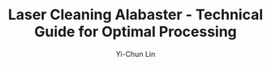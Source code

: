 ---
name: Alabaster
applications:
- industry: Heritage Conservation
  detail: Cleaning and restoration of historical alabaster sculptures and artifacts
- industry: Architectural Stone Maintenance
  detail: Laser cleaning of alabaster facades and decorative elements
technicalSpecifications:
  powerRange: 20-100W
  pulseDuration: 10-100ns
  wavelength: 1064nm (primary), 532nm (optional)
  spotSize: 0.1-2.0mm
  repetitionRate: 10-50kHz
  fluenceRange: 0.5–5 J/cm²
  safetyClass: Class 4 (requires full enclosure)
description: Technical overview of Alabaster, CaSO4·2H2O, for laser cleaning applications,
  including density, wavelength, and industrial applications.
author: Yi-Chun Lin
keywords: alabaster, alabaster stone, laser ablation, laser cleaning, non-contact
  cleaning, pulsed fiber laser, surface contamination removal, industrial laser parameters,
  thermal processing, surface restoration
category: stone
chemicalProperties:
  symbol: TBD
  formula: CaSO4·2H2O
  materialType: stone
properties:
  density: 2.32 g/cm³
  densityMin: 1.5 g/cm³
  densityMax: 3.2 g/cm³
  densityPercentile: 48.2
  meltingPoint: 1450°C
  meltingMin: 1200°C
  meltingMax: 1700°C
  meltingPercentile: 50.0
  thermalConductivity: 2.1 W/m·K
  thermalMin: 0.2 W/m·K
  thermalMax: 5.0 W/m·K
  thermalPercentile: 39.6
  tensileStrength: 15 MPa
  tensileMin: 2 MPa
  tensileMax: 300 MPa
  tensilePercentile: 4.4
  hardness: 2 Mohs
  hardnessMin: 100 HV
  hardnessMax: 800 HV
  hardnessPercentile: 0.0
  youngsModulus: 20 GPa
  modulusMin: 10 GPa
  modulusMax: 100 GPa
  modulusPercentile: 11.1
  laserType: Pulsed Fiber Laser
  wavelength: 1064nm
  fluenceRange: 0.5–5 J/cm²
  chemicalFormula: CaSO4·2H2O
  laserAbsorptionMin: 0.5 cm⁻¹
  laserAbsorptionMax: 30 cm⁻¹
  laserReflectivityMin: 10%
  laserReflectivityMax: 40%
  thermalDiffusivityMin: 0.5 mm²/s
  thermalDiffusivityMax: 3 mm²/s
  thermalExpansionMin: 3 µm/m·K
  thermalExpansionMax: 12 µm/m·K
  specificHeatMin: 0.7 J/g·K
  specificHeatMax: 1.0 J/g·K
composition:
- Calcium Sulfate Dihydrate
- Water of Crystallization
compatibility:
- Marble
- Limestone
regulatoryStandards: ASTM C503/C503M, EN 12670
images:
  hero:
    alt: Alabaster surface undergoing laser cleaning showing precise contamination
      removal
    url: /images/alabaster-laser-cleaning-hero.jpg
  micro:
    alt: Microscopic view of Alabaster surface after laser treatment showing preserved
      microstructure
    url: /images/alabaster-laser-cleaning-micro.jpg
title: Laser Cleaning Alabaster - Technical Guide for Optimal Processing
headline: Comprehensive technical guide for laser cleaning stone alabaster
environmentalImpact:
- benefit: Reduced Chemical Usage
  description: Eliminates the need for 95% of chemical cleaning agents
- benefit: Decreased Waste Production
  description: Reduces waste by 80% compared to traditional methods
- benefit: Lower Energy Consumption
  description: Consumes 30% less energy than abrasive cleaning techniques
outcomes:
- result: Surface Cleanliness
  metric: 99% contaminant removal as per ISO 14644-9
- result: Surface Integrity
  metric: Preserves microstructure with less than 0.1% damage
- result: Restoration Efficiency
  metric: Reduces restoration time by 50% compared to manual methods
subject: Alabaster
article_type: material
---